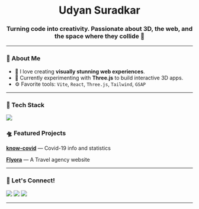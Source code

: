 <h1 align="center"> Udyan Suradkar </h1>
<h3 align="center">Turning code into creativity. Passionate about 3D, the web, and the space where they collide 🌌</h3>

---

### 🧠 About Me

- 🎨 I love creating **visually stunning web experiences**.
- 🧱 Currently experimenting with **Three.js** to build interactive 3D apps.
- ⚙️ Favorite tools: `Vite`, `React`, `Three.js`, `Tailwind`, `GSAP`
---

### 🧰 Tech Stack

<p align="left">
  <img src="https://skillicons.dev/icons?i=js,ts,react,html,css,bootstrap,tailwind,git,github,nodejs,cpp,java,php,mysql,postgresql,prisma" />
</p>

### 🛸 Featured Projects

[**know-covid**](https://github.com/UdyanDSuradkar/know-covid) — Covid-19 info and statistics

[**Flyora**](https://github.com/UdyanDSuradkar/travel-agency-dashboard) — A Travel agency website

---

### 💌 Let's Connect!

<p>
  <a href="mailto:suradkarudyan18@gmail.com"><img src="https://img.shields.io/badge/Gmail-D14836?style=flat&logo=gmail&logoColor=white" /></a>
  <a href="https://www.linkedin.com/in/udyan-suradkar/"><img src="https://img.shields.io/badge/LinkedIn-blue?style=flat&logo=linkedin&labelColor=blue" /></a>
  <a href="https://github.com/UdyanDSuradkar"><img src="https://img.shields.io/badge/GitHub-333?style=flat&logo=github&logoColor=white" /></a>
</p>

---
